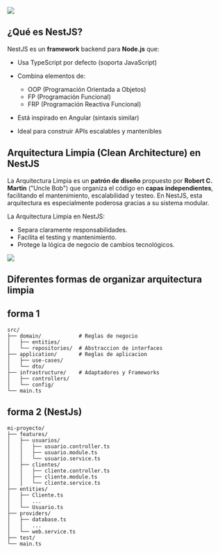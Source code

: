 ![](https://cdn.intuji.com/2022/09/Nestjs_hero1.png)

## ¿Qué es NestJS?

NestJS es un **framework** backend para **Node.js** que:

* Usa TypeScript por defecto (soporta JavaScript)

* Combina elementos de:
    * OOP (Programación Orientada a Objetos)
    * FP (Programación Funcional) 
    * FRP (Programación Reactiva Funcional)

* Está inspirado en Angular (sintaxis similar)

* Ideal para construir APIs escalables y mantenibles

## Arquitectura Limpia (Clean Architecture) en NestJS

La Arquitectura Limpia es un **patrón de diseño** propuesto por **Robert C. Martin** ("Uncle Bob") que organiza el código en **capas independientes**, facilitando el mantenimiento, escalabilidad y testeo. En NestJS, esta arquitectura es especialmente poderosa gracias a su sistema modular.

La Arquitectura Limpia en NestJS:

* Separa claramente responsabilidades.
* Facilita el testing y mantenimiento.
* Protege la lógica de negocio de cambios tecnológicos.

![](https://edwardthienhoang.wordpress.com/wp-content/uploads/2018/01/cleanarchitecture-5c6d7ec787d447a81b708b73abba1680.jpg?w=768&h=564)

## Diferentes formas de organizar arquitectura limpia

## forma 1
```
src/
├── domain/            # Reglas de negocio
│   ├── entities/
│   └── repositories/  # Abstraccion de interfaces
├── application/       # Reglas de aplicacion
│   ├── use-cases/
│   └── dto/
├── infrastructure/    # Adaptadores y Frameworks
│   ├── controllers/
│   └── config/
└── main.ts
```
   
## forma 2 (NestJs)

```
mi-proyecto/
├── features/
│   ├── usuarios/
│   │   ├── usuario.controller.ts
│   │   ├── usuario.module.ts
│   │   └── usuario.service.ts
│   ├── clientes/
│   │   ├── cliente.controller.ts
│   │   ├── cliente.module.ts
│   │   └── cliente.service.ts
├── entities/
│   ├── Cliente.ts
│   │   ...
│   └── Usuario.ts
├── providers/
│   ├── database.ts
│   │   ...
│   └── web.service.ts
├── test/
└── main.ts
```
